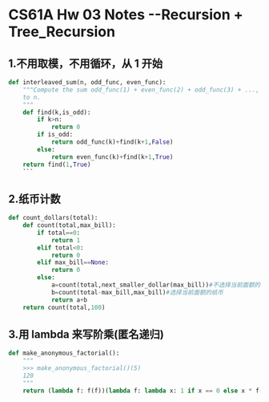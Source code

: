 # CS61A Hw 03 Notes --Recursion + Tree_Recursion

## 1.不用取模，不用循环，从 1 开始

````py
def interleaved_sum(n, odd_func, even_func):
    """Compute the sum odd_func(1) + even_func(2) + odd_func(3) + ..., up
    to n.
    """
    def find(k,is_odd):
        if k>n:
            return 0
        if is_odd:
            return odd_func(k)+find(k+1,False)
        else:
            return even_func(k)+find(k+1,True)
    return find(1,True)
    ```
````

## 2.纸币计数

```py
def count_dollars(total):
    def count(total,max_bill):
        if total==0:
            return 1
        elif total<0:
            return 0
        elif max_bill==None:
            return 0
        else:
            a=count(total,next_smaller_dollar(max_bill))#不选择当前面额的纸币
            b=count(total-max_bill,max_bill)#选择当前面额的纸币
            return a+b
    return count(total,100)
```

## 3.用 lambda 来写阶乘(匿名递归)

```py
def make_anonymous_factorial():
    """
    >>> make_anonymous_factorial()(5)
    120
    """
    return (lambda f: f(f))(lambda f: lambda x: 1 if x == 0 else x * f(f)(x - 1))
```
